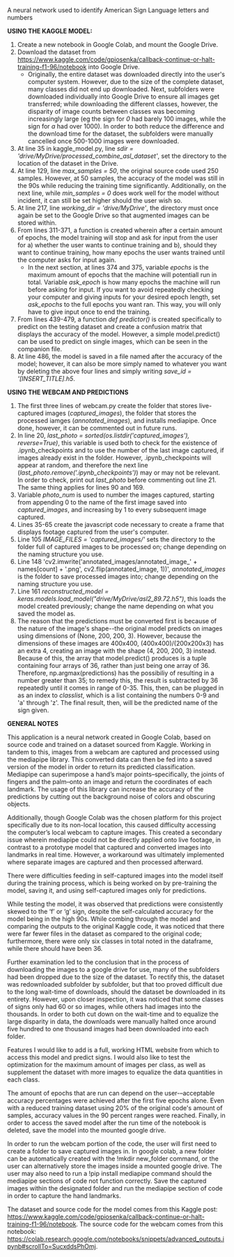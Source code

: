 A neural network used to identify American Sign Language letters and numbers

**USING THE KAGGLE MODEL:**

1. Create a new notebook in Google Colab, and mount the Google Drive.
2. Download the dataset from https://www.kaggle.com/code/gpiosenka/callback-continue-or-halt-training-f1-96/notebook into Google Drive. 
	- Originally, the entire dataset was downloaded directly into the user's computer system. However, due to the size of the complete dataset, many classes did not end up downloaded. Next, subfolders were downloaded individually into Google Drive to ensure all images get transferred; while downloading the different classes, however, the disparity of image counts between classes was becoming increasingly large (eg the sign for _0_ had barely 100 images, while the sign for _a_ had over 1000). In order to both reduce the difference and the download time for the dataset, the subfolders were manually cancelled once 500-1000 images were downloaded. 
3. At line 35 in kaggle_model.py, line _sdir = 'drive/MyDrive/processed_combine_asl_dataset'_, set the directory to the location of the dataset in the Drive.   
4. At line 129, line _max_samples = 50_, the original source code used 250 samples. However, at 50 samples, the accuracy of the model was still in the 90s while reducing the training time significantly. Additionally, on the next line, while _min_samples = 0_ does work well for the model without incident, it can still be set higher should the user wish so.
5. At line 217, line _working_dir = 'drive/MyDrive'_, the directory must once again be set to the Google Drive so that augmented images can be stored within. 
6. From lines 311-371, a function is created wherein after a certain amount of epochs, the model training will stop and ask for input from the user for a) whether the user wants to continue training and b), should they want to continue training, how many epochs the user wants trained until the computer asks for input again. 
	- In the next section, at lines 374 and 375, variable _epochs_ is the maximum amount of epochs that the machine will potentiall run in total. Variable _ask_epoch_ is how many epochs the machine will run before asking for input. If you want to avoid repeatedly checking your computer and giving inputs for your desired epoch length, set _ask_epochs_ to the full epochs you want ran. This way, you will only have to give input once to end the training. 
7. From lines 439-479, a function _def predictor()_ is created specifically to predict on the testing dataset and create a confusion matrix that displays the accuracy of the model. However, a simple model.predict() can be used to predict on single images, which can be seen in the companion file. 
8. At line 486, the model is saved in a file named after the accuracy of the model; however, it can also be more simply named to whatever you want by deleting the above four lines and simply writing _save_id = '[INSERT_TITLE].h5_.


**USING THE WEBCAM AND PREDICTIONS**

1. The first three lines of webcam.py create the folder that stores live-captured images (_captured_images_), the folder that stores the processed iamges (_annotated_images_), and installs mediapipe. Once done, however, it can be commented out in future runs. 
2. In line 20, _last_photo = sorted(os.listdir('captured_images'), reverse=True)_, this variable is used both to check for the existence of .ipynb_checkpoints and to use the number of the last image captured, if images already exist in the folder. However, .ipynb_checkpoints will appear at random, and therefore the next line (_last_photo.remove('.ipynb_checkpoints')_) may or may not be relevant. In order to check, print out _last_photo_ before commenting out line 21. The same thing applies for lines 90 and 169. 
3. Variable _photo_num_ is used to number the images captured, starting from appending 0 to the name of the first image saved into _captured_images_, and increasing by 1 to every subsequent image captured. 
4. Lines 35-65 create the javascript code necessary to create a frame that displays footage captured from the user's computer. 
5. Line 105 _IMAGE_FILES = 'captured_images/'_ sets the directory to the folder full of captured images to be processed on; change depending on the naming structure you use. 
6. Line 148 'cv2.imwrite('annotated_images/annotated_image_' + names[count] + '.png', cv2.flip(annotated_image, 1))', _annotated_images_ is the folder to save processed images into; change depending on the naming structure you use. 
7. Line 161 _reconstructed_model = keras.models.load_model("drive/MyDrive/asl2_89.72.h5")_, this loads the model created previously; change the name depending on what you saved the model as. 
8. The reason that the predictions must be converted first is because of the nature of the image's shape--the original model predicts on images using dimensions of (None, 200, 200, 3). However, because the dimensions of these images are 400x400, (400x400)/(200x200x3) has an extra 4, creating an image with the shape (4, 200, 200, 3) instead. Because of this, the array that model.predict() produces is a tuple containing four arrays of 36, rather than just being one array of 36. Therefore, np.argmax(predictions) has the possibiliy of resulting in a number greater than 35; to remedy this, the result is subtracted by 36 repeatedly until it comes in range of 0-35. This, then, can be plugged in as an index to _classlist_, which is a list containing the numbers 0-9 and 'a' through 'z'. The final result, then, will be the predicted name of the sign given.

**GENERAL NOTES**

This application is a neural network created in Google Colab, based on source code and trained on a dataset sourced from Kaggle. Working in tandem to this, images from a webcam are captured and processed using the mediapipe library. This converted data can then be fed into a saved version of the model in order to return its predicted classification. Mediapipe can superimpose a hand’s major points–specifically, the joints of fingers and the palm–onto an image and return the coordinates of each landmark. The usage of this library can increase the accuracy of the predictions by cutting out the background noise of colors and obscuring objects. 

Additionally, though Google Colab was the chosen platform for this project specifically due to its non-local location, this caused difficulty accessing the computer’s local webcam to capture images. This created a secondary issue wherein mediapipe could not be directly applied onto live footage, in contrast to a prototype model that captured and converted images into landmarks in real time. However, a workaround was ultimately implemented where separate images are captured and then processed afterward. 

There were difficulties feeding in self-captured images into the model itself during the training process, which is being worked on by pre-training the model, saving it, and using self-captured images only for predictions.

While testing the model, it was observed that predictions were consistently skewed to the ‘f’ or ‘g’ sign, despite the self-calculated accuracy for the model being in the high 90s. While combing through the model and comparing the outputs to the original Kaggle code, it was noticed that there were far fewer files in the dataset as compared to the original code; furthermore, there were only six classes in total noted in the dataframe, while there should have been 36. 

Further examination led to the conclusion that in the process of downloading the images to a google drive for use, many of the subfolders had been dropped due to the size of the dataset. To rectify this, the dataset was redownloaded subfolder by subfolder, but that too proved difficult due to the long wait-time of downloads, should the dataset be downloaded in its entirety. However, upon closer inspection, it was noticed that some classes of signs only had 60 or so images, while others had images into the thousands. In order to both cut down on the wait-time and to equalize the large disparity in data, the downloads were manually halted once around five hundred to one thousand images had been downloaded into each folder. 

Features I would like to add is a full, working HTML website from which to access this model and predict signs. I would also like to test the optimization for the maximum amount of images per class, as well as supplement the dataset with more images to equalize the data quantities in each class.  

The amount of epochs that are run can depend on the user-–acceptable accuracy percentages were achieved after the first five epochs alone. Even with a reduced training dataset using 20% of the original code's amount of samples, accuracy values in the 90 percent ranges were reached. Finally, in order to access the saved model after the run time of the notebook is deleted, save the model into the mounted google drive. 

In order to run the webcam portion of the code, the user will first need to create a folder to save captured images in. In google colab, a new folder can be automatically created with the !mkdir new_folder command, or the user can alternatively store the images inside a mounted google drive. The user may also need to run a !pip install mediapipe command should the mediapipe sections of code not function correctly. Save the captured images within the designated folder and run the mediapipe section of code in order to capture the hand landmarks. 

The dataset and source code for the model comes from this Kaggle post: https://www.kaggle.com/code/gpiosenka/callback-continue-or-halt-training-f1-96/notebook. The source code for the webcam comes from this notebook: https://colab.research.google.com/notebooks/snippets/advanced_outputs.ipynb#scrollTo=SucxddsPhOmj.
